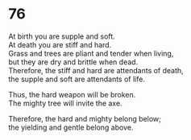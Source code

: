 # 76

At birth you are supple and soft.<br/>
At death you are stiff and hard.<br/>
Grass and trees are pliant and tender when living,<br/>
but they are dry and brittle when dead.<br/>
Therefore, the stiff and hard are attendants of death,<br/>
the supple and soft are attendants of life.<br/>

Thus, the hard weapon will be broken.<br/>
The mighty tree will invite the axe.<br/>

Therefore, the hard and mighty belong below;<br/>
the yielding and gentle belong above.<br/>